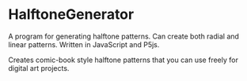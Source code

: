 # HalftoneGenerator
A program for generating halftone patterns. Can create both radial and linear patterns. Written in JavaScript and P5js.

Creates comic-book style halftone patterns that you can use freely for digital art projects.

